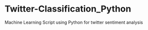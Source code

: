 # Twitter-Classification_Python
Machine Learning Script using Python for twitter sentiment analysis
